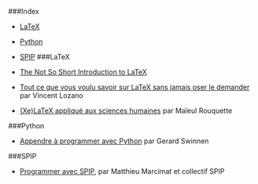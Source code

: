 ###Index
* [LaTeX](#latex)
* [Python](#python)
* [SPIP](#spip)
###LaTeX

* [The Not So Short Introduction to LaTeX](http://tobi.oetiker.ch/lshort/lshort.pdf)
* [Tout ce que vous voulu savoir sur LaTeX sans jamais oser le demander](http://framabook.org/5-tout-ce-que-vous-avez-toujours-voulu-savoir-sur-latex-sans-jamais-oser-le-demander/) par Vincent Lozano
* [(Xe)LaTeX appliqué aux sciences humaines](http://geekographie.maieul.net/95) par Maïeul Rouquette

###Python

* [Appendre à programmer avec Python](http://inforef.be/swi/python.htm) par Gerard Swinnen

###SPIP
* [Programmer avec SPIP](http://programmer.spip.net/), par Matthieu Marcimat et collectif SPIP

